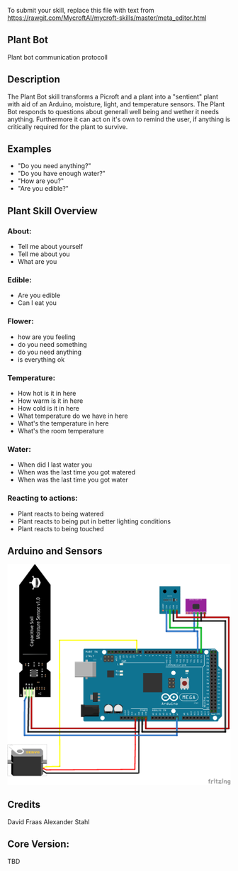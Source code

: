 To submit your skill, replace this file with text from 
https://rawgit.com/MycroftAI/mycroft-skills/master/meta_editor.html


## Plant Bot
Plant bot communication protocoll

## Description 
The Plant Bot skill transforms a Picroft and a plant into a "sentient" plant with aid of an Arduino, moisture,
light, and temperature sensors. The Plant Bot responds to questions about generall well being and
wether it needs anything. Furthermore it can act on it's own to remind the user, if anything is
critically required for the plant to survive.

## Examples 
* "Do you need anything?"
* "Do you have enough water?"
* "How are you?"
* "Are you edible?"

## Plant Skill Overview
### About:
* Tell me about yourself
* Tell me about you
* What are you
### Edible:
* Are you edible
* Can I eat you
### Flower:
* how are you feeling
* do you need something
* do you need anything
* is everything ok
### Temperature:
* How hot is it in here
* How warm is it in here
* How cold is it in here
* What temperature do we have in here
* What's the temperature in here
* What's the room temperature
### Water:
* When did I last water you
* When was the last time you got watered
* When was the last time you got water
### Reacting to actions:
* Plant reacts to being watered
* Plant reacts to being put in better lighting conditions
* Plant reacts to being touched
## Arduino and Sensors
![Image](https://github.com/Kopsi/flower-bot-skill/blob/master/Images/PlantBot_Arduino_bb.png)

## Credits 
David Fraas
Alexander Stahl

## Core Version:
TBD
